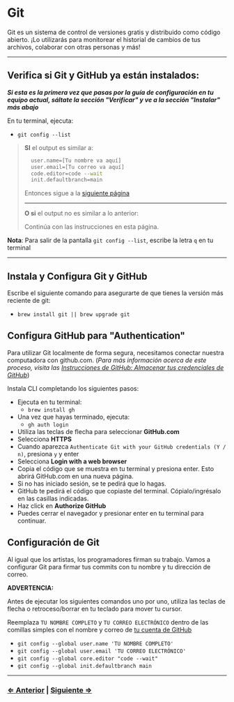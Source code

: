 ﻿# Git

Git es un sistema de control de versiones gratis y distribuido como código abierto. ¡Lo utilizarás para monitorear el historial de cambios de tus archivos, colaborar con otras personas y más!

---

## Verifica si Git y GitHub ya están instalados:

**_Si esta es la primera vez que pasas por la guía de configuración en tu equipo actual, sáltate la sección "Verificar" y ve a la sección "Instalar" más abajo_**

En tu terminal, ejecuta:

- `git config --list`

> **SI** el output es similar a:
>
> ```bash
>   user.name=[Tu nombre va aquí]
>   user.email=[Tu correo va aquí]
>   code.editor=code --wait
>   init.defaultbranch=main
> ```
>
> Entonces sigue a la [siguiente página](./5-tree.md)
>
> ---
> **O si** el output no es similar a lo anterior:
>
> Continúa con las instrucciones en esta página.

**Nota**: Para salir de la pantalla `git config --list`, escribe la letra `q` en tu terminal

---

## Instala y Configura Git y GitHub

Escribe el siguiente comando para asegurarte de que tienes la versión más reciente de git:

- `brew install git || brew upgrade git`

## Configura GitHub para "Authentication"

Para utilizar Git localmente de forma segura, necesitamos conectar nuestra computadora con github.com. (_Para más información acerca de este proceso, visita las [Instrucciones de GitHub: Almacenar tus credenciales de GitHub](https://docs.github.com/es/get-started/getting-started-with-git/caching-your-github-credentials-in-git)_) 

Instala CLI completando los siguientes pasos:

- Ejecuta en tu terminal:
  - `brew install gh`
- Una vez que hayas terminado, ejecuta:
  - `gh auth login`
- Utiliza las teclas de flecha para seleccionar **GitHub.com**
- Selecciona **HTTPS**
- Cuando aparezca `Authenticate Git with your GitHub credentials (Y / n)`, presiona `y` y enter
- Selecciona **Login with a web browser**
- Copia el código que se muestra en tu terminal y presiona enter.  Esto abrirá GitHub.com en una nueva página.
- Si no has iniciado sesión, se te pedirá que lo hagas.
- GitHub te pedirá el código que copiaste del terminal.  Cópialo/ingrésalo en las casillas indicadas.
- Haz click en **Authorize GitHub**
- Puedes cerrar el navegador y presionar enter en tu terminal para continuar.

## Configuración de Git

Al igual que los artistas, los programadores firman su trabajo. Vamos a configurar Git para firmar tus commits con tu nombre y tu dirección de correo.

**ADVERTENCIA:**

Antes de ejecutar los siguientes comandos uno por uno, utiliza las teclas de flecha o retroceso/borrar en tu teclado para mover tu cursor.

Reemplaza `TU NOMBRE COMPLETO` y `TU CORREO ELECTRÓNICO` dentro de las comillas simples con el nombre y correo de [tu cuenta de GitHub](https://github.com/settings/profile)

- `git config --global user.name 'TU NOMBRE COMPLETO'`
- `git config --global user.email 'TU CORREO ELECTRÓNICO'`
- `git config --global core.editor "code --wait"`
- `git config --global init.defaultbranch main`

---

### [⇐ Anterior](./3-homebrew.md) | [Siguiente ⇒](./5-tree.md)
